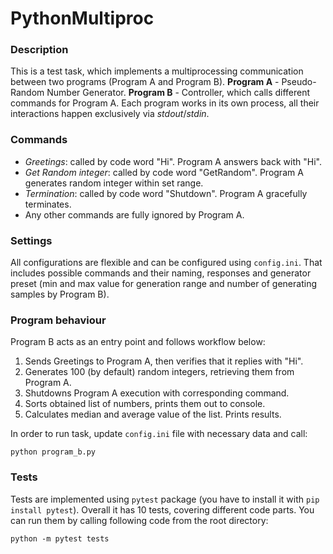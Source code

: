 # PythonMultiproc

### Description

This is a test task, which implements a multiprocessing communication between two programs (Program A and Program B).
**Program A** - Pseudo-Random Number Generator. 
**Program B** - Controller, which calls different commands for Program A.
Each program works in its own process, all their interactions happen exclusively via *stdout*/*stdin*.

### Commands

- *Greetings*: called by code word "Hi". Program A answers back with "Hi".
- *Get Random integer*: called by code word "GetRandom". Program A generates random integer within set range.
- *Termination*: called by code word "Shutdown". Program A gracefully terminates.
- Any other commands are fully ignored by Program A.

### Settings

All configurations are flexible and can be configured using `config.ini`. That includes possible commands and their naming, responses and generator preset (min and max value for generation range and number of generating samples by Program B).

### Program behaviour

Program B acts as an entry point and follows workflow below:

1. Sends Greetings to Program A, then verifies that it replies with "Hi".
2. Generates 100 (by default) random integers, retrieving them from Program A.
3. Shutdowns Program A execution with corresponding command. 
4. Sorts obtained list of numbers, prints them out to console.
5. Calculates median and average value of the list. Prints results.

In order to run task, update `config.ini` file with necessary data and call:

```commandline
python program_b.py
```

### Tests

Tests are implemented using `pytest` package (you have to install it with `pip install pytest`). Overall it has 10 tests, covering different code parts. You can run them by calling following code from the root directory:
```commandline
python -m pytest tests
```
